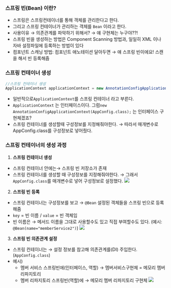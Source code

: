 
### 스프링 빈(Bean) 이란?

- 스프링은 스프링컨테이너를 통해 객체를 관리한다고 한다.
- 그리고 스프링 컨테이너가 관리하는 객체를 `Bean` 이라고 한다.
- 사용이유 → 의존관계를 파악하기 위해서? → 얘 구현체는 누구야??!
- 스프링 빈을 생성하는 방법은 Component Scanning 방법과, 일일히 XML 이나 자바 설정파일에 등록하는 방법이 있다
- 컴포넌트 스캐닝 방법: 컴포넌트 애노테이션 달아두면 → 얘 스프링 빈이에요! 스캔을 해서 빈 등록해줌


### 스프링 컨테이너 생성

```java
//스프링 컨테이너 생성
ApplicationContext applicationContext = new AnnotationConfigApplicationContext(AppConfig.class);
```

- 일반적으로`ApplicationContext`를 스프링 컨테이너 라고 부른다.
- `ApplicationContext` 는 인터페이스이다.  그럼`new AnnotationConfigApplicationContext(AppConfig.class);` 는 인터페이스 구현체겠죠?
- 스프링 컨테이너를 생성할때 구성정보를 지정해줘야한다. → 따라서 매개변수로 AppConfig.class를 구성정보로 넣어줬다.

### 스프링 컨테이너의 생성 과정

1. **스프링 컨테이너 생성**
- 스프링 컨테이너 안에는→ 스프링 빈 저장소가 존재
- 스프링 컨테이너를 생성할 때 구성정보를 지정해줘야한다. → 그래서 `AppConfig.class`를 매개변수로 넣어 구성정보로 설정했다.
![](https://velog.velcdn.com/images/siontext/post/9ad12a3b-bbb6-4df5-bf95-f8f5066fe8bc/image.png)


2.  **스프링 빈 등록**
- 스프링 컨테이너는 구성정보를 보고 → `@Bean`  설정된 객체들을 스프링 빈으로 등록해줌
- `key` = 빈 이름 / `value` = 빈 객체임
- 빈 이름은 → 메서드 이름을 그대로 사용할수도 있고 직접 부여할수도 있다.
(예시: `@Bean(name="memberService2")`)
![](https://velog.velcdn.com/images/siontext/post/52813ea9-8c71-47c4-b051-434dbfce3f65/image.png)

3.  **스프링 빈 의존관계 설정** 
- 스프링 컨테이너는 → 설정 정보를 참고해 의존관계를(DI) 주입한다. (`AppConfig.class`)
- 예시)
    - 멤버 서비스 스프링빈에(인터페이스, 역할) → 멤버서비스구현체 = 메모리 멤버 리파지토리
    - 멤버 리파지토리 스프링빈(역할)에 → 메모리 멤버 리파지토리 구현체
    ![](https://velog.velcdn.com/images/siontext/post/ce18401e-94e5-4bb8-a64e-c2401dd00279/image.png)

